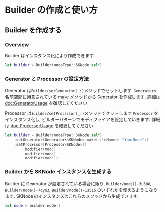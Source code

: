 # Builder の作成と使い方

## Builder を作成する

### Overview

Builder はインスタンス化により作成できます.

```swift
let builder = Builder(nodeType: SKNode.self)
```

### Generator と Processor の設定方法

Generator は``Builder/setGenerator(_:)``メソッドでセットします. ``Generators`` 名前空間に用意されている make メソッドから Generator を作成します. 詳細は <doc:GeneratorUsage> を確認してください.

Processor は``Builder/setProcessor(_:)``メソッドでセットします.``Processor`` をインスタンス化し, ビルダーパターンでモディファイアを設定していきます. 詳細は <doc:ProcessorUsage> を確認してください.

```swift
let builder = Builder(nodeType: SKNode.self)
    .setGenerator(Generators<SKNode>.make(fileNamed: "YourNode"))
    .setProcessor(Processor<SKNode>()
        .modifier(mod:)
        .modifier(mod:)
        .modifier(mod:))
```

### Builder から SKNode インスタンスを生成する

Builder に Generator が設定されている場合に限り, ``Builder/node()-3u308``, ``Builder/node()-7cyn3``, ``Builder/node()-1s515`` のいずれかを使えるようになります. SKNode のインスタンスはこれらのメソッドから生成できます.

```swift
let node = builder.node()
```
